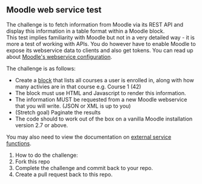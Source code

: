 ## Moodle web service test
 
The challenge is to fetch information from Moodle via its REST API and display this information in a table format within a Moodle block.  
This test implies familiarity with Moodle but not in a very detailed way - it is more a test of working with APIs. You do however have to enable Moodle to expose its webservice data to clients and also get tokens. You can read up about [Moodle's webservice configuration](http://docs.moodle.org/dev/Web_services).  

The challenge is as follows:
+  Create a [block](http://docs.moodle.org/dev/Blocks) that lists all courses a user is enrolled in, along with how many activies are in that course e.g. Course 1 (42)
+  The block must use HTML and Javascript to render this information.
+  The information MUST be requested from a new Moodle webservice that you will write. (JSON or XML is up to you)
+  (Stretch goal) Paginate the results
+  The code should to work out of the box on a vanilla Moodle installation version 2.7 or above.

You may also need to view the documentation on [external service functions](http://docs.moodle.org/dev/External_services_description).

1.  How to do the challenge:
2.  Fork this repo
3.  Complete the challenge and commit back to your repo.
4.  Create a pull request back to this repo.
